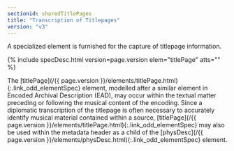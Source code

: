 ```yaml
---
sectionid: sharedTitlePages
title: "Transcription of Titlepages"
version: "v3"
---
```




A specialized element is furnished for the capture of titlepage information.



{% include specDesc.html version=page.version elem="titlePage" atts="" %}



The [titlePage](/{{ page.version }}/elements/titlePage.html){:.link_odd_elementSpec} element, modelled after a similar element in Encoded
Archival Description (EAD), may occur within the textual matter preceding or following
the
musical content of the encoding. Since a diplomatic transcription of the titlepage
is often
necessary to accurately identify musical material contained within a source, [titlePage](/{{ page.version }}/elements/titlePage.html){:.link_odd_elementSpec} may also be used within the metadata header as a child of the
[physDesc](/{{ page.version }}/elements/physDesc.html){:.link_odd_elementSpec} element.

